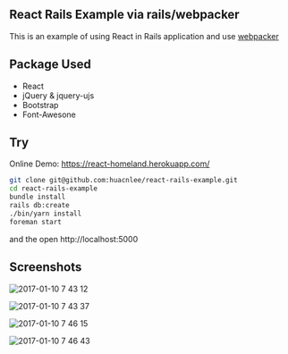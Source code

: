React Rails Example via rails/webpacker
-------------------

This is an example of using React in Rails application and use [webpacker](https://github.com/rails/webpacker)

## Package Used

- React
- jQuery & jquery-ujs
- Bootstrap
- Font-Awesone

## Try

Online Demo: https://react-homeland.herokuapp.com/

```bash
git clone git@github.com:huacnlee/react-rails-example.git
cd react-rails-example
bundle install
rails db:create
./bin/yarn install
foreman start
```

and the open http://localhost:5000

## Screenshots

![2017-01-10 7 43 12](https://cloud.githubusercontent.com/assets/5518/21805120/66fd1ba8-d76d-11e6-8bb6-d8974218c7b0.png)

![2017-01-10 7 43 37](https://cloud.githubusercontent.com/assets/5518/21805123/68d6c21c-d76d-11e6-80e5-84304d0dca12.png)

![2017-01-10 7 46 15](https://cloud.githubusercontent.com/assets/5518/21805132/76aa47a6-d76d-11e6-9d30-09a7d0abc0cf.png)

![2017-01-10 7 46 43](https://cloud.githubusercontent.com/assets/5518/21805142/86daaae4-d76d-11e6-853e-8eaf40e330b1.png)
